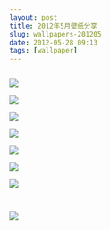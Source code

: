 ```yaml
---
layout: post
title: 2012年5月壁纸分享
slug: wallpapers-201205
date: 2012-05-28 09:13
tags: [wallpaper]
---
```


<a href="http://animals.desktopnexus.com/wallpaper/1044084/"><img src="http://static.desktopnexus.com/thumbnails/1044084-bigthumbnail.jpg" border="0" alt="" /></a>

<a href="http://abstract.desktopnexus.com/wallpaper/1066402/"><img src="http://static.desktopnexus.com/thumbnails/1066402-bigthumbnail.jpg" border="0"></a>

<a href="http://anime.desktopnexus.com/wallpaper/1065598/"><img src="http://static.desktopnexus.com/thumbnails/1065598-bigthumbnail.jpg" border="0"></a>

<a href="http://boats.desktopnexus.com/wallpaper/1066904/"><img src="http://static.desktopnexus.com/thumbnails/1066904-bigthumbnail.jpg" border="0"></a>

<a href="http://videogames.desktopnexus.com/wallpaper/950879/"><img src="http://static.desktopnexus.com/thumbnails/950879-bigthumbnail.jpg" border="0"></a>

<a href="http://architecture.desktopnexus.com/wallpaper/1061005/"><img src="http://static.desktopnexus.com/thumbnails/1061005-bigthumbnail.jpg" border="0"></a>

<a href="http://nature.desktopnexus.com/wallpaper/1060830/"><img src="http://static.desktopnexus.com/thumbnails/1060830-bigthumbnail.jpg" border="0"></a>

<a href="http://anime.desktopnexus.com/wallpaper/1065465/"><img src="http://static.desktopnexus.com/thumbnails/1065465-bigthumbnail.jpg" border="0"></a>

<a href="http://nature.desktopnexus.com/wallpaper/1056032/"><img src="http://static.desktopnexus.com/thumbnails/1056032-bigthumbnail.jpg" border="0" alt="" /></a>

<a href="http://animals.desktopnexus.com/wallpaper/1056223/"><img src="http://static.desktopnexus.com/thumbnails/1056223-bigthumbnail.jpg" border="0" alt="" /></a>

<a href="http://videogames.desktopnexus.com/wallpaper/964424/"><img src="http://static.desktopnexus.com/thumbnails/964424-bigthumbnail.jpg" border="0"></a>

<a href="http://anime.desktopnexus.com/wallpaper/1056154/"><img src="http://static.desktopnexus.com/thumbnails/1056154-bigthumbnail.jpg" border="0" alt="" /></a>

<a href="http://people.desktopnexus.com/wallpaper/1054833/"><img src="http://static.desktopnexus.com/thumbnails/1054833-bigthumbnail.jpg" border="0" alt="" /></a>

<a href="http://nature.desktopnexus.com/wallpaper/1055070/"><img src="http://static.desktopnexus.com/thumbnails/1055070-bigthumbnail.jpg" border="0" alt="" /></a>

<a href="http://nature.desktopnexus.com/wallpaper/1055248/"><img src="http://static.desktopnexus.com/thumbnails/1055248-bigthumbnail.jpg" border="0" alt="" /></a>

<a href="http://nature.desktopnexus.com/wallpaper/1054830/"><img src="http://static.desktopnexus.com/thumbnails/1054830-bigthumbnail.jpg" border="0" alt="" /></a>

<a href="http://animals.desktopnexus.com/wallpaper/1055659/"><img src="http://static.desktopnexus.com/thumbnails/1055659-bigthumbnail.jpg" border="0" alt="" /></a>

<a href="http://people.desktopnexus.com/wallpaper/1055409/"><img src="http://static.desktopnexus.com/thumbnails/1055409-bigthumbnail.jpg" border="0" alt="" /></a>

<a href="http://abstract.desktopnexus.com/wallpaper/1054162/"><img src="http://static.desktopnexus.com/thumbnails/1054162-bigthumbnail.jpg" border="0" alt="" /></a>

<a href="http://anime.desktopnexus.com/wallpaper/1054448/"><img src="http://static.desktopnexus.com/thumbnails/1054448-bigthumbnail.jpg" border="0" alt="" /></a>

<a href="http://nature.desktopnexus.com/wallpaper/1054312/"><img src="http://static.desktopnexus.com/thumbnails/1054312-bigthumbnail.jpg" border="0" alt="" /></a>

<a href="http://nature.desktopnexus.com/wallpaper/1053580/"><img src="http://static.desktopnexus.com/thumbnails/1053580-bigthumbnail.jpg" border="0" alt="" /></a>

<a href="http://anime.desktopnexus.com/wallpaper/1050367/"><img src="http://static.desktopnexus.com/thumbnails/1050367-bigthumbnail.jpg" border="0" alt="" /></a>

<a href="http://anime.desktopnexus.com/wallpaper/1051341/"><img src="http://static.desktopnexus.com/thumbnails/1051341-bigthumbnail.jpg" border="0" alt="" /></a>

<a href="http://anime.desktopnexus.com/wallpaper/1050368/"><img src="http://static.desktopnexus.com/thumbnails/1050368-bigthumbnail.jpg" border="0" alt="" /></a>

<a href="http://anime.desktopnexus.com/wallpaper/1052002/"><img src="http://static.desktopnexus.com/thumbnails/1052002-bigthumbnail.jpg" border="0" alt="" /></a>

<a href="http://nature.desktopnexus.com/wallpaper/1052699/"><img src="http://static.desktopnexus.com/thumbnails/1052699-bigthumbnail.jpg" border="0" alt="" /></a>

<a href="http://anime.desktopnexus.com/wallpaper/667656/"><img src="http://static.desktopnexus.com/thumbnails/667656-bigthumbnail.jpg" border="0" alt="" /></a>

<a href="http://abstract.desktopnexus.com/wallpaper/1050246/"><img src="http://static.desktopnexus.com/thumbnails/1050246-bigthumbnail.jpg" border="0" alt="" /></a>

<a href="http://abstract.desktopnexus.com/wallpaper/1050798/"><img src="http://static.desktopnexus.com/thumbnails/1050798-bigthumbnail.jpg" border="0" alt="" /></a>

<a href="http://nature.desktopnexus.com/wallpaper/1048906/"><img src="http://static.desktopnexus.com/thumbnails/1048906-bigthumbnail.jpg" border="0" alt="" /></a>

<a href="http://nature.desktopnexus.com/wallpaper/1048837/"><img src="http://static.desktopnexus.com/thumbnails/1048837-bigthumbnail.jpg" border="0" alt="" /></a>

<a href="http://nature.desktopnexus.com/wallpaper/1048908/"><img src="http://static.desktopnexus.com/thumbnails/1048908-bigthumbnail.jpg" border="0" alt="" /></a>

<a href="http://people.desktopnexus.com/wallpaper/1002199/"><img src="http://static.desktopnexus.com/thumbnails/1002199-bigthumbnail.jpg" border="0" alt="" /></a>

<a href="http://videogames.desktopnexus.com/wallpaper/1048842/"><img src="http://static.desktopnexus.com/thumbnails/1048842-bigthumbnail.jpg" border="0" alt="" /></a>

<a href="http://anime.desktopnexus.com/wallpaper/1036126/"><img src="http://static.desktopnexus.com/thumbnails/1036126-bigthumbnail.jpg" border="0" alt="" /></a>

<a href="http://anime.desktopnexus.com/wallpaper/970509/"><img src="http://static.desktopnexus.com/thumbnails/970509-bigthumbnail.jpg" border="0" alt="" /></a>

<a href="http://anime.desktopnexus.com/wallpaper/978445/"><img src="http://static.desktopnexus.com/thumbnails/978445-bigthumbnail.jpg" border="0" alt="" /></a>

<a href="http://nature.desktopnexus.com/wallpaper/1047015/"><img src="http://static.desktopnexus.com/thumbnails/1047015-bigthumbnail.jpg" border="0" alt="" /></a>

<a href="http://nature.desktopnexus.com/wallpaper/1046918/"><img src="http://static.desktopnexus.com/thumbnails/1046918-bigthumbnail.jpg" border="0" alt="" /></a>

<a href="http://nature.desktopnexus.com/wallpaper/1043489/"><img src="http://static.desktopnexus.com/thumbnails/1043489-bigthumbnail.jpg" border="0" alt="" /></a>

<a href="http://people.desktopnexus.com/wallpaper/1044006/"><img src="http://static.desktopnexus.com/thumbnails/1044006-bigthumbnail.jpg" border="0" alt="" /></a>

<a href="http://animals.desktopnexus.com/wallpaper/1047673/"><img src="http://static.desktopnexus.com/thumbnails/1047673-bigthumbnail.jpg" border="0" alt="" /></a>

<a href="http://animals.desktopnexus.com/wallpaper/1046944/"><img src="http://static.desktopnexus.com/thumbnails/1046944-bigthumbnail.jpg" border="0" alt="" /></a>

